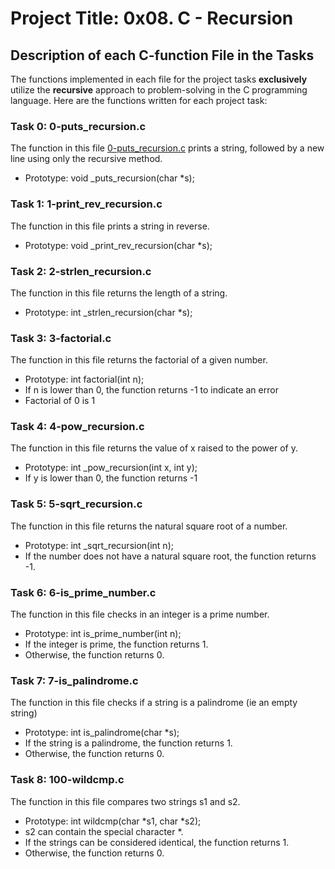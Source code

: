 # Project Title: 0x08. C - Recursion

## Description of each C-function File in the Tasks
The functions implemented in each file for the project tasks **exclusively** utilize the **recursive** approach to problem-solving in the C programming language. Here are the functions written for each project task:

### Task 0: 0-puts_recursion.c

The function in this file [0-puts_recursion.c](https://github.com/GoodnessJames/alx-low_level_programming/blob/master/0x08-recursion/0-puts_recursion.c) prints a string, followed by a new line using only the recursive method.
- Prototype: void _puts_recursion(char *s);

### Task 1: 1-print_rev_recursion.c

The function in this file prints a string in reverse.
- Prototype: void _print_rev_recursion(char *s);

### Task 2: 2-strlen_recursion.c

The function in this file returns the length of a string.
- Prototype: int _strlen_recursion(char *s);

### Task 3: 3-factorial.c

The function in this file returns the factorial of a given number.
- Prototype: int factorial(int n);
- If n is lower than 0, the function returns -1 to indicate an error
- Factorial of 0 is 1

### Task 4: 4-pow_recursion.c
The function in this file returns the value of x raised to the power of y.
- Prototype: int _pow_recursion(int x, int y);
- If y is lower than 0, the function returns -1

### Task 5: 5-sqrt_recursion.c
The function in this file returns the natural square root of a number.
- Prototype: int _sqrt_recursion(int n);
- If the number does not have a natural square root, the function returns -1.

### Task 6: 6-is_prime_number.c
The function in this file checks in an integer is a prime number.
- Prototype: int is_prime_number(int n);
- If the integer is prime, the function returns 1.
- Otherwise, the function returns 0.

### Task 7: 7-is_palindrome.c
The function in this file checks if a string is a palindrome (ie an empty string)
- Prototype: int is_palindrome(char *s);
- If the string is a palindrome, the function returns 1.
- Otherwise, the function returns 0.

### Task 8: 100-wildcmp.c
The function in this file compares two strings s1 and s2.
- Prototype: int wildcmp(char *s1, char *s2);
- s2 can contain the special character *.
- If the strings can be considered identical, the function returns 1.
- Otherwise, the function returns 0.
